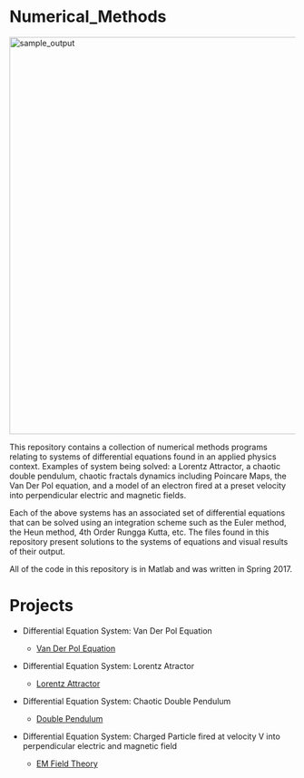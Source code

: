 # Numerical_Methods

<img width="700" alt="sample_output" src="https://user-images.githubusercontent.com/20422614/38121056-e0304132-339a-11e8-8914-9f248ede183c.png">

This repository contains a collection of numerical methods programs relating to systems of differential equations found in an applied physics context. Examples of system being solved: a Lorentz Attractor, a chaotic double pendulum, chaotic fractals dynamics including Poincare Maps, the Van Der Pol equation, and a model of an electron fired at a preset velocity into perpendicular electric and magnetic fields.

Each of the above systems has an associated set of differential equations that can be solved using an integration scheme such as the
Euler method, the Heun method, 4th Order Rungga Kutta, etc. The files found in this repository present solutions to the systems of
equations and visual results of their output. 

All of the code in this repository is in Matlab and was written in Spring 2017. 

# Projects 

* Differential Equation System: Van Der Pol Equation
  * [Van Der Pol Equation](https://github.com/spencerbertsch1/Numerical_Methods/blob/master/van_der_pol_equation.m)
  
* Differential Equation System: Lorentz Atractor
  * [Lorentz Attractor](https://github.com/spencerbertsch1/Numerical_Methods/blob/master/Lorentz_Attractor_v1.m)
  
* Differential Equation System: Chaotic Double Pendulum
  * [Double Pendulum](https://github.com/spencerbertsch1/Numerical_Methods/blob/master/chaotic_dynamics_2_v3.m)
  
* Differential Equation System: Charged Particle fired at velocity V into perpendicular electric and magnetic field 
  * [EM Field Theory](https://github.com/spencerbertsch1/Numerical_Methods/blob/master/Fields_v1.m)
